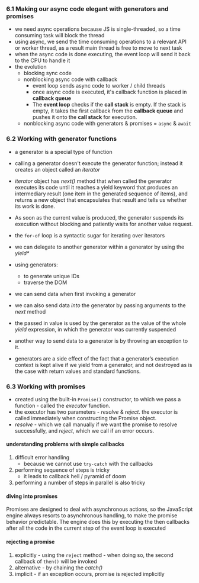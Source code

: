 ### 6.1 Making our async code elegant with generators and promises

- we need async operations because JS is single-threaded, so a time consuming task will block the thread
- using async, we send the time consuming operations to a relevant API or worker thread, as a result main thread is free to move to next task
- when the async code is done executing, the event loop will send it back to the CPU to handle it 
- the evolution
	- blocking sync code
	- nonblocking async code with callback
		- event loop sends async code to worker / child threads
		- once async code is executed, it's callback function is placed in **callback queue**
		- The **event loop** checks if the **call stack** is empty. If the stack is empty, it takes the first callback from the **callback queue** and pushes it onto the **call stack** for execution.
	- nonblocking async code with generators & promises = `async` & `await`
### 6.2 Working with generator functions

- a generator is a special type of function
- calling a generator doesn't execute the generator function; instead it creates an object called an _iterator_
- _iterator_ object has _next()_ method that when called the generator executes its code until it reaches a yield keyword that produces an intermediary result (one item in the generated sequence of items), and returns a new object that encapsulates that result and tells us whether its work is done.
- As soon as the current value is produced, the generator suspends its execution without blocking and patiently waits for another value request.

- the `for-of` loop is a syntactic sugar for iterating over iterators

- we can delegate to another generator within a generator by using the _yield*_

- using generators:
	-  to generate unique IDs
	- traverse the DOM

- we can send data when first invoking a generator 
- we can also send data _into_ the generator by passing arguments to the _next_ method
- the passed in value is used by the generator as the value of the whole _yield_ expression, in which the generator was currently suspended
- another way to send data to a generator is by throwing an exception to it.

- generators are a side effect of the fact that a generator’s execution context is kept alive if we yield from a generator, and not destroyed as is the case with return values and standard functions.

### 6.3 Working with promises

- created using the built-in `Promise()` constructor, to which we pass a function - called the _executor_ function.
- the executor has two parameters - _resolve_ & _reject_. the executor is called immediately when constructing the Promise object.
- _resolve_ - which we call manually if we want the promise to resolve successfully, and _reject_, which we call if an error occurs.

#### understanding problems with simple callbacks

1. difficult error handling
	- because we cannot use `try-catch` with the callbacks
2. performing sequence of steps is tricky
	- it leads to callback hell / pyramid of doom
3. performing a number of steps in parallel is also tricky

#### diving into promises

Promises are designed to deal with asynchronous actions, so the JavaScript engine always resorts to asynchronous handling, to make the promise behavior predictable. The engine does this by executing the then callbacks after all the code in the current step of the event loop is executed

#### rejecting a promise

1. explicitly - using the `reject` method - when doing so, the second callback of `then()` will be invoked
2. alternative - by chaining the _catch()_ 
3. implicit - if an exception occurs, promise is rejected implicitly
